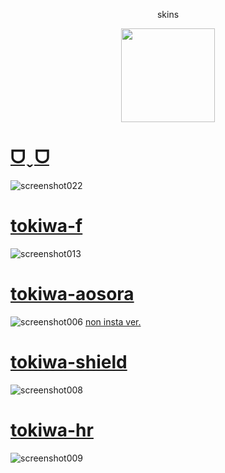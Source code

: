 <p align="center"> skins
<p align="center">
<a href="https://osu.ppy.sh/users/21821366">
  <img src="https://a.ppy.sh/21821366?1669712909.jpeg"  
       width="150"
       height="150"></a>
<p align="center"> 

# [ᗜˬᗜ](https://ego115.s-ul.eu/BBu07uGZ)
![screenshot022](https://github.com/ego115/s/assets/169810219/70ec6b17-0d03-42e2-9712-3d561a69cc1d)

# [tokiwa-f](https://ego115.s-ul.eu/rRSMJ2zH)
![screenshot013](https://github.com/ego115/s/assets/169810219/0b43fab3-ed2a-48ff-acfe-34b2bbba6b29)

# [tokiwa-aosora](https://ego115.s-ul.eu/D20eoV6a)
![screenshot006](https://github.com/ego115/s/assets/169810219/286b101e-edb8-4b16-b3e0-4b95144eaa95)
[non insta ver.](https://ego115.s-ul.eu/Eg15EKuH)

# [tokiwa-shield](https://ego115.s-ul.eu/OsxJi1j5)
![screenshot008](https://github.com/ego115/s/assets/169810219/4c0a2a78-156a-4a70-a8d2-540a6fb1bbf1)

# [tokiwa-hr](https://ego115.s-ul.eu/NmHIBB6J)
![screenshot009](https://github.com/ego115/s/assets/169810219/d2542a00-cfe0-40e7-ace9-5326efbea734)

